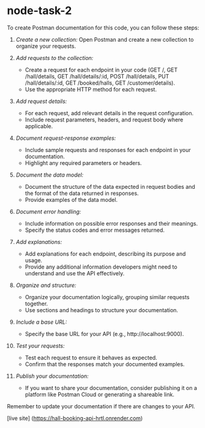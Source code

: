 # node-task-2

To create Postman documentation for this code, you can follow these steps:

1. *Create a new collection:*
   Open Postman and create a new collection to organize your requests.

2. *Add requests to the collection:*
   - Create a request for each endpoint in your code (GET /, GET /hall/details, GET /hall/details/:id, POST /hall/details, PUT /hall/details/:id, GET /booked/halls, GET /customer/details).
   - Use the appropriate HTTP method for each request.

3. *Add request details:*
   - For each request, add relevant details in the request configuration.
   - Include request parameters, headers, and request body where applicable.

4. *Document request-response examples:*
   - Include sample requests and responses for each endpoint in your documentation.
   - Highlight any required parameters or headers.

5. *Document the data model:*
   - Document the structure of the data expected in request bodies and the format of the data returned in responses.
   - Provide examples of the data model.

6. *Document error handling:*
   - Include information on possible error responses and their meanings.
   - Specify the status codes and error messages returned.

7. *Add explanations:*
   - Add explanations for each endpoint, describing its purpose and usage.
   - Provide any additional information developers might need to understand and use the API effectively.

8. *Organize and structure:*
   - Organize your documentation logically, grouping similar requests together.
   - Use sections and headings to structure your documentation.

9. *Include a base URL:*
   - Specify the base URL for your API (e.g., http://localhost:9000).

10. *Test your requests:*
    - Test each request to ensure it behaves as expected.
    - Confirm that the responses match your documented examples.

11. *Publish your documentation:*
    - If you want to share your documentation, consider publishing it on a platform like Postman Cloud or generating a shareable link.

Remember to update your documentation if there are changes to your API.

[live site] (https://hall-booking-api-hrtl.onrender.com)